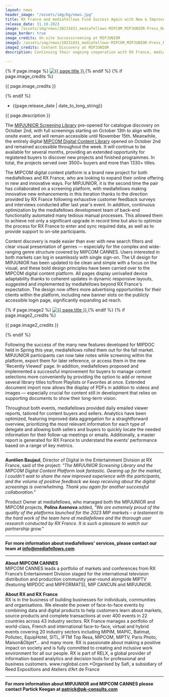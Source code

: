 ```yaml
---
layout: news
header_image: "/assets/img/bg/news.jpg"
title: RX France and mediafellows Find Success Again with New & Improved Screening Libraries for MIPJUNIOR and MIPCOM. 
release_date: 31.10.2023
image: /assets/img/news/20231031_mediafellows-MIPCOM_MIPJUNIOR-Press_Release.jpg
image_border: true
image_credits: On-site Successcreening at MIPJUNIOR
image2: /assets/img/news/20231031_mediafellows-MIPCOM_MIPJUNIOR-Press_Release2.jpg
image2_credits: Content Discovery at MIPJUNIOR
description: Continuing their ongoing cooperation with RX France, mediafellows built a brand new digital content platform for MIPCOM CANNES 2023 and took the user experience and feature offering for MIPJUNIOR to new heights — all powered by MediaStore.

---
```


<div class="row">
    <div class="col-xl-4 col-lg-4 col-md-12">
        <div class="s-details-img mb-30">
          {% if page.image %}
          <a href="{{ page.image }}" class="view">
            <img src="{{ page.image }}" alt="{{ page.title }}">  
          </a>
          {% endif %}
          {% if page.image_credits %}
          <p>{{ page.image_credits }}</p>
          {% endif %}
        </div>
    </div>
    <div class="col-xl-8 col-lg-8 col-md-12">
        <div class="service-details mb-40">
          <div class="meta-info">
              <ul>
                  <li class="posts-time">{{page.release_date | date_to_long_string}}</li>
              </ul>
          </div>
          <p>{{ page.description }}</p>
          <p>
		   The <a target="blank" href="hhttps://screening.mipjunior.com/">MIPJUNIOR Screening Library</a> pre-opened for catalogue discovery on October 2nd, with full screenings starting on October 13th to align with the onsite event, and will remain accessible until November 15th. Meanwhile, the entirely digital <a target="blank" href="https://screening.mipcom.com/">MIPCOM Digital Content Library</a> opened on October 2nd and remained accessible throughout the week. It will continue to be available for several months, providing an extended opportunity for registered buyers to discover new projects and finished programmes. In total, the projects served over 3500+ buyers and more than 1330+ titles.
          </p>
        </div>
    </div>
</div>
<div class="row">
    <div class="col-xl-12 col-lg-12">
        <div class="service-details mb-40">
          <p>
The MIPCOM digital content platform is a brand new project for both mediafellows and RX France, who are looking to expand their online offering in new and innovative ways. For MIPJUNIOR, it is the second time the pair has collaborated on a screening platform, with mediafellows making innovative new enhancements in this iteration thanks to the direction provided by RX France following exhaustive customer feedback surveys and interviews conducted after last year's event. In addition, continuous optimization by the mediafellows development team of back-end functionality automated many tedious manual processes. This allowed them to achieve not only a significant upgrade in record time but also to optimize the process for RX France to enter and sync required data, as well as to provide support to on-site participants.
          </p>
        </div>
    </div>
</div>
<div class="row">
    <div class="col-xl-8 col-lg-8 col-md-12">
        <div class="service-details mb-40">
          <p>
Content discovery is made easier than ever with new search filters and clear visual presentation of genres — especially for the complex and wide-ranging genre structure covered by MIPCOM CANNES. Users interested in both markets can log in seamlessly with single sign-on. The UI design for MIPJUNIOR has been updated to be clean and simple with a focus on the visual, and these bold design principles have been carried over to the MIPCOM digital content platform. All pages display unrivalled device adaptability thanks to coherent updates in dynamic responsive layouts, suggested and implemented by mediafellows beyond RX France's expectation. The design now offers more advertising opportunities for their clients within the platform, including new banner slots on the publicly accessible login page, significantly expanding ad reach. 
          </p>
        </div>
    </div>
    <div class="col-xl-4 col-lg-4 col-md-12">
        <div class="s-details-img mb-30">
          {% if page.image2 %}
          <a href="{{ page.image2 }}" class="view">
            <img src="{{ page.image2 }}" alt="{{ page.title }}">  
          </a>
          {% endif %}
          {% if page.image2_credits %}
          <p>{{ page.image2_credits }}</p>
          {% endif %}
        </div>
    </div>
</div>
<div class="row">
    <div class="col-xl-12 col-lg-12">
        <div class="service-details mb-40">
          <p>
Following the success of the many new features developed for MIPDOC held in Spring this year, mediafellows rolled them out for the fall market. MIPJUNIOR participants can now take notes while screening within the platform, export them for later reference, or access them in the new 'Recently Viewed' page. In addition, mediafellows proposed and implemented a successful improvement for buyers to manage content selections more conveniently by providing the option to add or remove several library titles to/from Playlists or Favorites at once. Extended document import now allows the display of PDFs in addition to videos and images — especially crucial for content still in development that relies on supporting documents to show their long-term vision.
          </p>
          <p>
Throughout both events, mediafellows provided daily emailed viewer reports, tailored for content buyers and sellers. Analytics have been optimized, featuring improved data aggregation for a straightforward overview, prioritizing the most relevant information for each type of delegate and allowing both sellers and buyers to quickly locate the needed information for their follow-up meetings or emails. Additionally, a master report is generated for RX France to understand the events’ performance based on a range of key metrics.
          </p>
<hr>
          <p>
<strong>Aurélien Baujaul</strong>, Director of Digital in the Entertainment Division at RX France, said of the project: <i>"The MIPJUNIOR Screening Library and the MIPCOM Digital Content Platform look fantastic. Gearing up for the market, I couldn't wait to share the new improved experience with the participants, and the volume of positive feedback we keep receiving about the digital screenings is overwhelming. Thank you again for another successful collaboration."</i>
          </p> 
          <p>
Product Owner at mediafellows, who managed both the MIPJUNIOR and MIPCOM projects, <strong>Polina Axenova</strong> added, <i>"We are extremely proud of the quality of the platforms launched for the 2023 MIP markets – a testament to the hard work of the team here at mediafellows and the thorough user research conducted by RX France. It is such a pleasure to watch our partnership grow."</i>
          </p>
<hr>
          <p>
<strong>For more information about mediafellows' services, please contact our team at <a href="mailto:mediafellows <info@mediafellows.com>">info@mediafellows.com</a></strong>
          </p>
<hr>
          <p>
<strong>About MIPCOM CANNES</strong>
<br>
MIPCOM CANNES leads a portfolio of markets and conferences from RX France’s Entertainment Division staged for the international television distribution and production community year-round alongside MIPTV (featuring MIPDOC and MIPFORMATS), MIP CANCUN and MIPJUNIOR.
          </p>
          <p>
<strong>About RX and RX France</strong>
<br>
RX is in the business of building businesses for individuals, communities and organisations. We elevate the power of face-to-face events by combining data and digital products to help customers learn about markets, source products and complete transactions at over 400 events in 22 countries across 43 industry sectors. RX France manages a portfolio of world-class, French and international face-to-face, virtual and hybrid events covering 20 industry sectors including MIPIM, MAPIC, Batimat, Pollutec, EquipHotel, SITL, IFTM Top Resa, MIPCOM, MIPTV, Paris Photo, Maison&Objet*… and many more. RX is passionate about making a positive impact on society and is fully committed to creating and inclusive work environment for all our people. RX is part of RELX, a global provider of information-based analytics and decision tools for professional and business customers. www.rxglobal.com *Organised by Safi, a subsidiary of Reed Expositions and Ateliers d’Art de France
          </p>
<hr>
          <p>
<strong>For more information about MIPJUNIOR and MIPCOM CANNES please contact Partick Keegan at <a href="mailto:Partick Keegan <patrick@pk-consults.com>">patrick@pk-consults.com</a></strong>
          </p>
        </div>
    </div>
</div>
